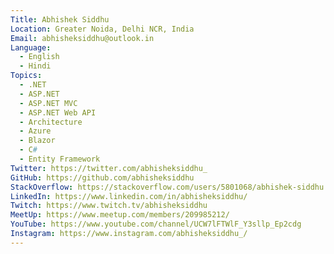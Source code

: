 ```yaml
---
Title: Abhishek Siddhu
Location: Greater Noida, Delhi NCR, India
Email: abhisheksiddhu@outlook.in
Language:
  - English
  - Hindi
Topics:
  - .NET
  - ASP.NET
  - ASP.NET MVC
  - ASP.NET Web API
  - Architecture
  - Azure
  - Blazor
  - C#
  - Entity Framework
Twitter: https://twitter.com/abhisheksiddhu_
GitHub: https://github.com/abhisheksiddhu
StackOverflow: https://stackoverflow.com/users/5801068/abhishek-siddhu
LinkedIn: https://www.linkedin.com/in/abhisheksiddhu/
Twitch: https://www.twitch.tv/abhisheksiddhu
MeetUp: https://www.meetup.com/members/209985212/
YouTube: https://www.youtube.com/channel/UCW7lFTWlF_Y3sllp_Ep2cdg
Instagram: https://www.instagram.com/abhisheksiddhu_/
---
```

